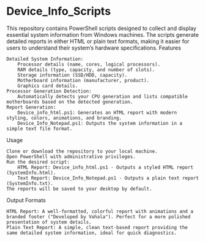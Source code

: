 # Device_Info_Scripts

This repository contains PowerShell scripts designed to collect and display essential system information from Windows machines. The scripts generate detailed reports in either HTML or plain text formats, making it easier for users to understand their system’s hardware specifications.
Features

    Detailed System Information:
        Processor details (name, cores, logical processors).
        RAM details (type, capacity, and number of slots).
        Storage information (SSD/HDD, capacity).
        Motherboard information (manufacturer, product).
        Graphics card details.
    Processor Generation Detection:
        Automatically detects your CPU generation and lists compatible motherboards based on the detected generation.
    Report Generation:
        Device_info_html.ps1: Generates an HTML report with modern styling, colors, animations, and branding.
        Device_Info_Notepad.ps1: Outputs the system information in a simple text file format.

Usage

    Clone or download the repository to your local machine.
    Open PowerShell with administrative privileges.
    Run the desired script:
        HTML Report: Device_info_html.ps1 - Outputs a styled HTML report (SystemInfo.html).
        Text Report: Device_Info_Notepad.ps1 - Outputs a plain text report (SystemInfo.txt).
    The reports will be saved to your desktop by default.

Output Formats

    HTML Report: A well-formatted, colorful report with animations and a branded footer ("Developed by Vohala"). Perfect for a more polished presentation of system details.
    Plain Text Report: A simple, clean text-based report providing the same detailed system information, ideal for quick diagnostics.
